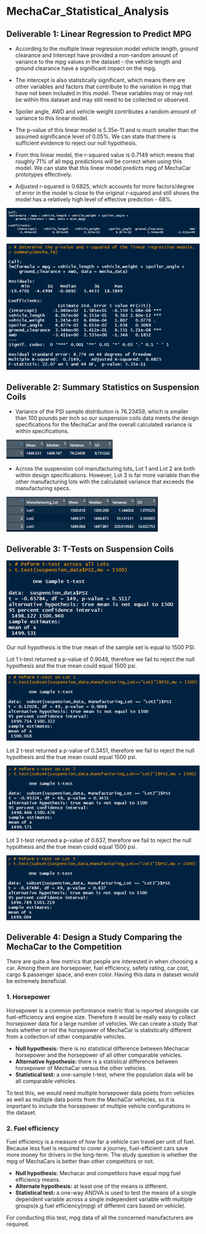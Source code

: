 # MechaCar_Statistical_Analysis

##  Deliverable 1: Linear Regression to Predict MPG

* According to the multiple linear regression model vehicle length, ground clearance and Intercept have provided a non-random amount of variance to the mpg values in the dataset - the vehicle length and ground clearance have a significant impact on the mpg. 

* The intercept is also statistically significant, which means there are other variables and factors that contribute to the variation in mpg that have not been included in this model. These variables may or may not be within this dataset and may still need to be collected or observed.

* Spoiler angle, AWD and vehicle weight contributes a random amount of variance to this linear model.

* The p-value of this linear model is 5.35e-11 and is much smaller than the assumed significance level of 0.05%. We can state that there is sufficient evidence to reject our null hypothesis.

* From this linear model, the r-squared value is 0.7149 which means that roughly 71% of all mpg predictions will be correct when using this model. We can state that this linear model predicts mpg of MechaCar prototypes effectively. 

* Adjusted r-squared is 0.6825, which accounts for more factors/degree of error in the model is close to the original r-squared and still shows the model has a relatively high level of effective prediction - 68%.

![](https://github.com/jojobear2020/MechaCar_Statistical_Analysis/blob/main/Images/mechacar_mpg_linear_regression.PNG)


![](https://github.com/jojobear2020/MechaCar_Statistical_Analysis/blob/main/Images/mechacar_mpg_summary_linear_regression.PNG)




## Deliverable 2: Summary Statistics on Suspension Coils


* Variance of the PSI sample distribution is 76.23459, which is smaller than 100 pounds per inch so our suspension coils data meets the design specifications for the MechaCar and the overall calculated variance is within specifications.

![](https://github.com/jojobear2020/MechaCar_Statistical_Analysis/blob/main/Images/suspension_coil_total_summary.PNG)

* Across the suspension coil manufacturing lots, Lot 1 and Lot 2 are both within design specifications. However, Lot 3 is far more variable than the other manufacturing lots with the calculated variance that exceeds the manufacturing specs. 

![](https://github.com/jojobear2020/MechaCar_Statistical_Analysis/blob/main/Images/suspension_coil_lot_summary.PNG)




## Deliverable 3: T-Tests on Suspension Coils



![](https://github.com/jojobear2020/MechaCar_Statistical_Analysis/blob/main/Images/suspension_coil_t-test.PNG)

Our null hypothesis is the true mean of the sample set is equal to 1500 PSI. 

Lot 1 t-test returned a p-value of 0.9048, therefore we fail to reject the null hypothesis and the true mean could equal 1500 psi. 

![](https://github.com/jojobear2020/MechaCar_Statistical_Analysis/blob/main/Images/suspension_coil_t-test_lot1.PNG)

Lot 2 t-test returned a p-value of 0.3451, therefore we fail to reject the null hypothesis and the true mean could equal 1500 psi. 

![](https://github.com/jojobear2020/MechaCar_Statistical_Analysis/blob/main/Images/suspension_coil_t-test_lot2.PNG)

Lot 3 t-test returned a p-value of 0.637, therefore we fail to reject the null hypothesis and the true mean could equal 1500 psi. 

![](https://github.com/jojobear2020/MechaCar_Statistical_Analysis/blob/main/Images/suspension_coil_t-test_lot3.PNG)




## Deliverable 4: Design a Study Comparing the MechaCar to the Competition

There are quite a few metrics that people are interested in when choosing a car. Among them are horsepower, fuel efficiency, safety rating, car cost, cargo & passenger space, and even color. Having this data in dataset would be extremely beneficial. 

### 1. Horsepower 
Horsepower is a common performance metric that is reported alongside car fuel-efficiency and engine size. Therefore it would be really easy to collect horsepower data for a large number of vehicles. We can create a study that tests whether or not the horsepower of MechaCar is statistically different from a collection of other comparable vehicles. 

* **Null hypothesis:**   there is no statistical difference between Mechacar horsepower and the horsepower of all other comparable vehicles. 
* **Alternative hypothesis:**   there is a statistical difference between horsepower of MechaCar versus the other vehicles. 
* **Statistical test:**  a one-sample t-test, where the population data will be all comparable vehicles. 

To test this, we would need multiple horsepower data points from vehicles as well as multiple data points from the MechaCar vehicles, so it is  important to include the horsepower of multiple vehicle configurations in the dataset.

### 2. Fuel efficiency

Fuel efficiency is a measure of how far a vehicle can travel per unit of fuel. Because less fuel is required to cover a journey, fuel-efficient cars save more money for drivers in the long-term. The study question is whether the mpg of MechaCars is better than other competitors or not.

* **Null hypothesis:**  Mechacar and competitors have equal mpg fuel efficiency means.
* **Alternate hypothesis:**  at least one of the means is different.
* **Statistical test:**  a one-way ANOVA is used to test the means of a single dependent variable across a single independent variable with multiple groups(e.g.fuel efficiency(mpg) of different cars based on vehicle).

For conducting this test, mpg data of all the concerned manufacturers are required.


